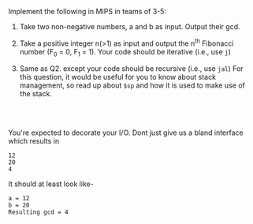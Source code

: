 Implement the following in MIPS in teams of 3-5:

1. Take two non-negative numbers, a and b as input. Output their gcd.

2. Take a positive integer n(>1) as input and output the n<sup>th</sup> Fibonacci number (F<sub>0</sub> = 0, F<sub>1</sub> = 1). Your code should be iterative (i.e., use `j`)

3. Same as Q2. except your code should be recursive (i.e., use `jal`)
For this question, it would be useful for you to know about stack management, so read up about `$sp` and how it is used to make use of the stack.
<br>
<br>

You're expected to decorate your I/O. Dont just give us a bland interface which results in
```
12
20
4
```

It should at least look like-
```
a = 12
b = 20
Resulting gcd = 4
```